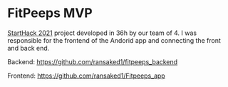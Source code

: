 # FitPeeps MVP

[StartHack 2021](https://www.starthack.eu/) project developed in 36h by our team of 4. I was responsible for the frontend of the Andorid app and connecting the front and back end.

Backend: https://github.com/ransaked1/fitpeeps_backend

Frontend: https://github.com/ransaked1/Fitpeeps_app
